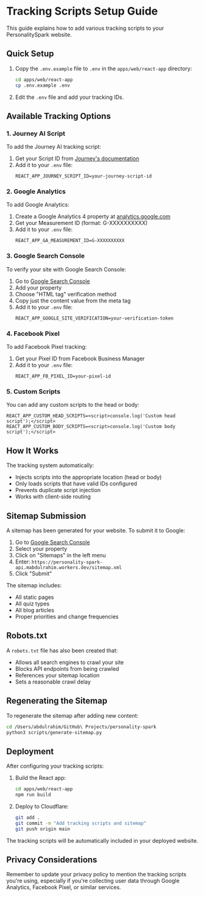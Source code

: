 # Tracking Scripts Setup Guide

This guide explains how to add various tracking scripts to your PersonalitySpark website.

## Quick Setup

1. Copy the `.env.example` file to `.env` in the `apps/web/react-app` directory:
   ```bash
   cd apps/web/react-app
   cp .env.example .env
   ```

2. Edit the `.env` file and add your tracking IDs.

## Available Tracking Options

### 1. Journey AI Script

To add the Journey AI tracking script:

1. Get your Script ID from [Journey's documentation](https://journeymv.zendesk.com/hc/en-us/articles/24188199109403)
2. Add it to your `.env` file:
   ```
   REACT_APP_JOURNEY_SCRIPT_ID=your-journey-script-id
   ```

### 2. Google Analytics

To add Google Analytics:

1. Create a Google Analytics 4 property at [analytics.google.com](https://analytics.google.com)
2. Get your Measurement ID (format: G-XXXXXXXXXX)
3. Add it to your `.env` file:
   ```
   REACT_APP_GA_MEASUREMENT_ID=G-XXXXXXXXXX
   ```

### 3. Google Search Console

To verify your site with Google Search Console:

1. Go to [Google Search Console](https://search.google.com/search-console)
2. Add your property
3. Choose "HTML tag" verification method
4. Copy just the content value from the meta tag
5. Add it to your `.env` file:
   ```
   REACT_APP_GOOGLE_SITE_VERIFICATION=your-verification-token
   ```

### 4. Facebook Pixel

To add Facebook Pixel tracking:

1. Get your Pixel ID from Facebook Business Manager
2. Add it to your `.env` file:
   ```
   REACT_APP_FB_PIXEL_ID=your-pixel-id
   ```

### 5. Custom Scripts

You can add any custom scripts to the head or body:

```
REACT_APP_CUSTOM_HEAD_SCRIPTS=<script>console.log('Custom head script');</script>
REACT_APP_CUSTOM_BODY_SCRIPTS=<script>console.log('Custom body script');</script>
```

## How It Works

The tracking system automatically:
- Injects scripts into the appropriate location (head or body)
- Only loads scripts that have valid IDs configured
- Prevents duplicate script injection
- Works with client-side routing

## Sitemap Submission

A sitemap has been generated for your website. To submit it to Google:

1. Go to [Google Search Console](https://search.google.com/search-console)
2. Select your property
3. Click on "Sitemaps" in the left menu
4. Enter: `https://personality-spark-api.mabdulrahim.workers.dev/sitemap.xml`
5. Click "Submit"

The sitemap includes:
- All static pages
- All quiz types
- All blog articles
- Proper priorities and change frequencies

## Robots.txt

A `robots.txt` file has also been created that:
- Allows all search engines to crawl your site
- Blocks API endpoints from being crawled
- References your sitemap location
- Sets a reasonable crawl delay

## Regenerating the Sitemap

To regenerate the sitemap after adding new content:

```bash
cd /Users/abdulrahim/GitHub\ Projects/personality-spark
python3 scripts/generate-sitemap.py
```

## Deployment

After configuring your tracking scripts:

1. Build the React app:
   ```bash
   cd apps/web/react-app
   npm run build
   ```

2. Deploy to Cloudflare:
   ```bash
   git add .
   git commit -m "Add tracking scripts and sitemap"
   git push origin main
   ```

The tracking scripts will be automatically included in your deployed website.

## Privacy Considerations

Remember to update your privacy policy to mention the tracking scripts you're using, especially if you're collecting user data through Google Analytics, Facebook Pixel, or similar services.